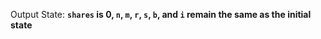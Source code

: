 Output State: **`shares` is 0, `n`, `m`, `r`, `s`, `b`, and `i` remain the same as the initial state**